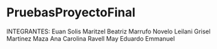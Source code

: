 # PruebasProyectoFinal

INTEGRANTES:
Euan Solis Maritzel Beatriz
Marrufo Novelo Leilani Grisel
Martinez Maza Ana Carolina
Ravell May Eduardo Emmanuel
